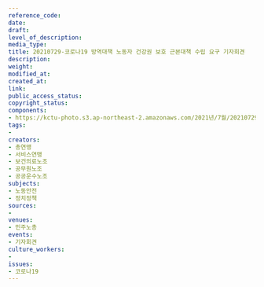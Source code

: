 ```yaml
---
reference_code: 
date: 
draft: 
level_of_description: 
media_type: 
title: 20210729-코로나19 방역대책 노동자 건강권 보호 근본대책 수립 요구 기자회견
description: 
weight: 
modified_at: 
created_at: 
link: 
public_access_status: 
copyright_status: 
components:
- https://kctu-photo.s3.ap-northeast-2.amazonaws.com/2021년/7월/20210729-코로나19+방역대책+노동자+건강권+보호+근본대책+수립+요구+기자회견/_1D20198.jpg
tags:
- 
creators:
- 총연맹
- 서비스연맹
- 보건의료노조
- 공무원노조
- 공공운수노조
subjects:
- 노동안전
- 정치정책
sources:
- 
venues:
- 민주노총
events:
- 기자회견
culture_workers:
- 
issues:
- 코로나19
---
```

